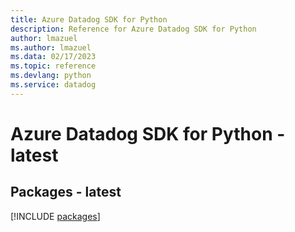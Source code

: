 ```yaml
---
title: Azure Datadog SDK for Python
description: Reference for Azure Datadog SDK for Python
author: lmazuel
ms.author: lmazuel
ms.data: 02/17/2023
ms.topic: reference
ms.devlang: python
ms.service: datadog
---
```

# Azure Datadog SDK for Python - latest
## Packages - latest
[!INCLUDE [packages](datadog-index.md)]